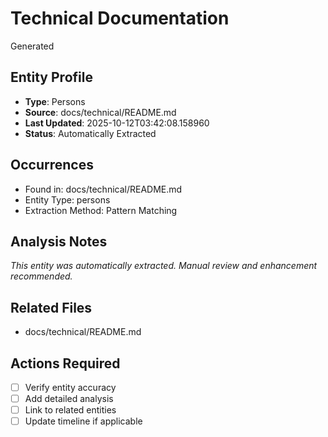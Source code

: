# Technical Documentation

Generated

## Entity Profile
- **Type**: Persons
- **Source**: docs/technical/README.md
- **Last Updated**: 2025-10-12T03:42:08.158960
- **Status**: Automatically Extracted

## Occurrences
- Found in: docs/technical/README.md
- Entity Type: persons
- Extraction Method: Pattern Matching

## Analysis Notes
*This entity was automatically extracted. Manual review and enhancement recommended.*

## Related Files
- docs/technical/README.md

## Actions Required
- [ ] Verify entity accuracy
- [ ] Add detailed analysis
- [ ] Link to related entities
- [ ] Update timeline if applicable
